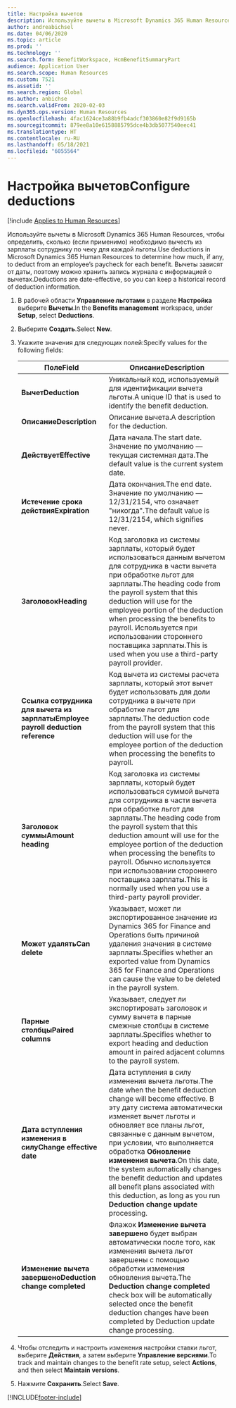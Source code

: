 ```yaml
---
title: Настройка вычетов
description: Используйте вычеты в Microsoft Dynamics 365 Human Resources, чтобы определить, сколько (если применимо) необходимо вычесть из зарплаты сотруднику по чеку для каждой льготы.
author: andreabichsel
ms.date: 04/06/2020
ms.topic: article
ms.prod: ''
ms.technology: ''
ms.search.form: BenefitWorkspace, HcmBenefitSummaryPart
audience: Application User
ms.search.scope: Human Resources
ms.custom: 7521
ms.assetid: ''
ms.search.region: Global
ms.author: anbichse
ms.search.validFrom: 2020-02-03
ms.dyn365.ops.version: Human Resources
ms.openlocfilehash: 4fac1624ce3a88b9fb4adcf303860e82f9d9165b
ms.sourcegitcommit: 879ee8a10e6158885795dce4b3db5077540eec41
ms.translationtype: HT
ms.contentlocale: ru-RU
ms.lasthandoff: 05/18/2021
ms.locfileid: "6055564"
---
```

# <a name="configure-deductions"></a><span data-ttu-id="c069f-103">Настройка вычетов</span><span class="sxs-lookup"><span data-stu-id="c069f-103">Configure deductions</span></span>

[!include [Applies to Human Resources](../includes/applies-to-hr.md)]

<span data-ttu-id="c069f-104">Используйте вычеты в Microsoft Dynamics 365 Human Resources, чтобы определить, сколько (если применимо) необходимо вычесть из зарплаты сотруднику по чеку для каждой льготы.</span><span class="sxs-lookup"><span data-stu-id="c069f-104">Use deductions in Microsoft Dynamics 365 Human Resources to determine how much, if any, to deduct from an employee’s paycheck for each benefit.</span></span> <span data-ttu-id="c069f-105">Вычеты зависят от даты, поэтому можно хранить запись журнала с информацией о вычетах.</span><span class="sxs-lookup"><span data-stu-id="c069f-105">Deductions are date-effective, so you can keep a historical record of deduction information.</span></span> 

1. <span data-ttu-id="c069f-106">В рабочей области **Управление льготами** в разделе **Настройка** выберите **Вычеты**.</span><span class="sxs-lookup"><span data-stu-id="c069f-106">In the **Benefits management** workspace, under **Setup**, select **Deductions**.</span></span>

2. <span data-ttu-id="c069f-107">Выберите **Создать**.</span><span class="sxs-lookup"><span data-stu-id="c069f-107">Select **New**.</span></span>

3. <span data-ttu-id="c069f-108">Укажите значения для следующих полей:</span><span class="sxs-lookup"><span data-stu-id="c069f-108">Specify values for the following fields:</span></span>

   | <span data-ttu-id="c069f-109">Поле</span><span class="sxs-lookup"><span data-stu-id="c069f-109">Field</span></span> | <span data-ttu-id="c069f-110">Описание</span><span class="sxs-lookup"><span data-stu-id="c069f-110">Description</span></span> |
   | --- | --- |
   | <span data-ttu-id="c069f-111">**Вычет**</span><span class="sxs-lookup"><span data-stu-id="c069f-111">**Deduction**</span></span> | <span data-ttu-id="c069f-112">Уникальный код, используемый для идентификации вычета льготы.</span><span class="sxs-lookup"><span data-stu-id="c069f-112">A unique ID that is used to identify the benefit deduction.</span></span> |
   | <span data-ttu-id="c069f-113">**Описание**</span><span class="sxs-lookup"><span data-stu-id="c069f-113">**Description**</span></span> | <span data-ttu-id="c069f-114">Описание вычета.</span><span class="sxs-lookup"><span data-stu-id="c069f-114">A description for the deduction.</span></span> |
   | <span data-ttu-id="c069f-115">**Действует**</span><span class="sxs-lookup"><span data-stu-id="c069f-115">**Effective**</span></span> | <span data-ttu-id="c069f-116">Дата начала.</span><span class="sxs-lookup"><span data-stu-id="c069f-116">The start date.</span></span> <span data-ttu-id="c069f-117">Значение по умолчанию — текущая системная дата.</span><span class="sxs-lookup"><span data-stu-id="c069f-117">The default value is the current system date.</span></span> |
   | <span data-ttu-id="c069f-118">**Истечение срока действия**</span><span class="sxs-lookup"><span data-stu-id="c069f-118">**Expiration**</span></span> | <span data-ttu-id="c069f-119">Дата окончания.</span><span class="sxs-lookup"><span data-stu-id="c069f-119">The end date.</span></span> <span data-ttu-id="c069f-120">Значение по умолчанию — 12/31/2154, что означает "никогда".</span><span class="sxs-lookup"><span data-stu-id="c069f-120">The default value is 12/31/2154, which signifies never.</span></span> |
   | <span data-ttu-id="c069f-121">**Заголовок**</span><span class="sxs-lookup"><span data-stu-id="c069f-121">**Heading**</span></span> | <span data-ttu-id="c069f-122">Код заголовка из системы зарплаты, который будет использоваться данным вычетом для сотрудника в части вычета при обработке льгот для зарплаты.</span><span class="sxs-lookup"><span data-stu-id="c069f-122">The heading code from the payroll system that this deduction will use for the employee portion of the deduction when processing the benefits to payroll.</span></span> <span data-ttu-id="c069f-123">Используется при использовании стороннего поставщика зарплаты.</span><span class="sxs-lookup"><span data-stu-id="c069f-123">This is used when you use a third-party payroll provider.</span></span> |
   | <span data-ttu-id="c069f-124">**Ссылка сотрудника для вычета из зарплаты**</span><span class="sxs-lookup"><span data-stu-id="c069f-124">**Employee payroll deduction reference**</span></span> | <span data-ttu-id="c069f-125">Код вычета из системы расчета зарплаты, который этот вычет будет использовать для доли сотрудника в вычете при обработке льгот для зарплаты.</span><span class="sxs-lookup"><span data-stu-id="c069f-125">The deduction code from the payroll system that this deduction will use for the employee portion of the deduction when processing the benefits to payroll.</span></span> |
   | <span data-ttu-id="c069f-126">**Заголовок суммы**</span><span class="sxs-lookup"><span data-stu-id="c069f-126">**Amount heading**</span></span> | <span data-ttu-id="c069f-127">Код заголовка из системы зарплаты, который будет использоваться суммой вычета для сотрудника в части вычета при обработке льгот для зарплаты.</span><span class="sxs-lookup"><span data-stu-id="c069f-127">The heading code from the payroll system that this deduction amount will use for the employee portion of the deduction when processing the benefits to payroll.</span></span> <span data-ttu-id="c069f-128">Обычно используется при использовании стороннего поставщика зарплаты.</span><span class="sxs-lookup"><span data-stu-id="c069f-128">This is normally used when you use a third-party payroll provider.</span></span> |
   | <span data-ttu-id="c069f-129">**Может удалять**</span><span class="sxs-lookup"><span data-stu-id="c069f-129">**Can delete**</span></span> | <span data-ttu-id="c069f-130">Указывает, может ли экспортированное значение из Dynamics 365 for Finance and Operations быть причиной удаления значения в системе зарплаты.</span><span class="sxs-lookup"><span data-stu-id="c069f-130">Specifies whether an exported value from Dynamics 365 for Finance and Operations can cause the value to be deleted in the payroll system.</span></span> |
   | <span data-ttu-id="c069f-131">**Парные столбцы**</span><span class="sxs-lookup"><span data-stu-id="c069f-131">**Paired columns**</span></span> | <span data-ttu-id="c069f-132">Указывает, следует ли экспортировать заголовок и сумму вычета в парные смежные столбцы в системе зарплаты.</span><span class="sxs-lookup"><span data-stu-id="c069f-132">Specifies whether to export heading and deduction amount in paired adjacent columns to the payroll system.</span></span> |
   | <span data-ttu-id="c069f-133">**Дата вступления изменения в силу**</span><span class="sxs-lookup"><span data-stu-id="c069f-133">**Change effective date**</span></span> | <span data-ttu-id="c069f-134">Дата вступления в силу изменения вычета льготы.</span><span class="sxs-lookup"><span data-stu-id="c069f-134">The date when the benefit deduction change will become effective.</span></span> <span data-ttu-id="c069f-135">В эту дату система автоматически изменяет вычет льготы и обновляет все планы льгот, связанные с данным вычетом, при условии, что выполняется обработка **Обновление изменения вычета**.</span><span class="sxs-lookup"><span data-stu-id="c069f-135">On this date, the system automatically changes the benefit deduction and updates all benefit plans associated with this deduction, as long as you run **Deduction change update** processing.</span></span> |
   | <span data-ttu-id="c069f-136">**Изменение вычета завершено**</span><span class="sxs-lookup"><span data-stu-id="c069f-136">**Deduction change completed**</span></span> | <span data-ttu-id="c069f-137">Флажок **Изменение вычета завершено** будет выбран автоматически после того, как изменения вычета льгот завершены с помощью обработки изменения обновления вычета.</span><span class="sxs-lookup"><span data-stu-id="c069f-137">The **Deduction change completed** check box will be automatically selected once the benefit deduction changes have been completed by Deduction update change processing.</span></span> |
   
4. <span data-ttu-id="c069f-138">Чтобы отследить и настроить изменения настройки ставки льгот, выберите **Действия**, а затем выберите **Управление версиями**.</span><span class="sxs-lookup"><span data-stu-id="c069f-138">To track and maintain changes to the benefit rate setup, select **Actions**, and then select **Maintain versions**.</span></span>

5. <span data-ttu-id="c069f-139">Нажмите **Сохранить**.</span><span class="sxs-lookup"><span data-stu-id="c069f-139">Select **Save**.</span></span> 


[!INCLUDE[footer-include](../includes/footer-banner.md)]